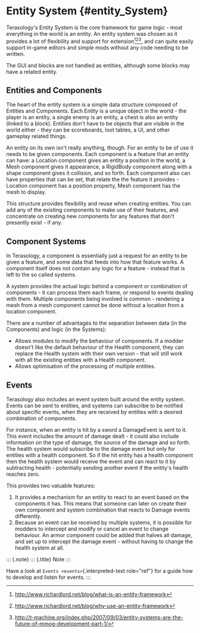 Entity System {#entity_System}
=============

Terasology\'s Entity System is the core framework for game logic - most
everything in the world is an entity. An entity system was chosen as it
provides a lot of flexibility and support for extension[^1][^2][^3], and
can quite easily support in-game editors and simple mods without any
code needing to be written.

The GUI and blocks are not handled as entities, although some blocks may
have a related entity.

Entities and Components
-----------------------

The heart of the entity system is a simple data structure composed of
Entities and Components. Each Entity is a unique object in the world -
the player is an entity, a single enemy is an entity, a chest is also an
entity (linked to a block). Entities don\'t have to be objects that are
visible in the world either - they can be scoreboards, loot tables, a
UI, and other gameplay related things.

An entity on its own isn\'t really anything, though. For an entity to be
of use it needs to be given components. Each component is a feature that
an entity can have: a Location component gives an entity a position in
the world, a Mesh component gives it appearance, a RigidBody component
along with a shape component gives it collision, and so forth. Each
component also can have properties that can be set, that relate the the
feature it provides - Location component has a position property, Mesh
component has the mesh to display.

This structure provides flexibility and reuse when creating entities.
You can add any of the existing components to make use of their
features, and concentrate on creating new components for any features
that don\'t presently exist - if any.

Component Systems
-----------------

In Terasology, a component is essentially just a request for an entity
to be given a feature, and some data that feeds into how that feature
works. A component itself does not contain any logic for a feature -
instead that is left to the so called systems.

A system provides the actual logic behind a component or combination of
components - it can process them each frame, or respond to events
dealing with them. Multiple components being involved is common -
rendering a mesh from a mesh component cannot be done without a location
from a location component.

There are a number of advantages to the separation between data (in the
Components) and logic (in the Systems):

-   Allows modules to modify the behaviour of components. If a modder
    doesn\'t like the default behaviour of the Health component, they
    can replace the Health system with their own version - that will
    still work with all the existing entities with a Health component.
-   Allows optimisation of the processing of multiple entities.

Events
------

Terasology also includes an event system built around the entity system.
Events can be sent to entities, and systems can subscribe to be notified
about specific events, when they are received by entities with a desired
combination of components.

For instance, when an entity is hit by a sword a DamageEvent is sent to
it. This event includes the amount of damage dealt - it could also
include information on the type of damage, the source of the damage and
so forth. The health system would subscribe to the damage event but only
for entities with a health component. So if the hit entity has a health
component then the health system would receive the event and can react
to it by subtracting health - potentially sending another event if the
entity\'s health reaches zero.

This provides two valuable features:

1.  It provides a mechanism for an entity to react to an event based on
    the components it has. This means that someone can later on create
    their own component and system combination that reacts to Damage
    events differently.
2.  Because an event can be received by multiple systems, it is possible
    for modders to intercept and modify or cancel an event to change
    behaviour. An armor component could be added that halves all damage,
    and set up to intercept the damage event - without having to change
    the health system at all.

::: {.note}
::: {.title}
Note
:::

Have a look at `Events <events>`{.interpreted-text role="ref"} for a
guide how to develop and listen for events.
:::

[^1]: <http://www.richardlord.net/blog/what-is-an-entity-framework>

[^2]: <http://www.richardlord.net/blog/why-use-an-entity-framework>

[^3]: <http://t-machine.org/index.php/2007/09/03/entity-systems-are-the-future-of-mmog-development-part-1/>
